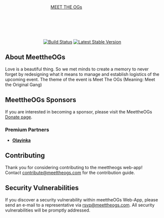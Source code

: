 <p align="center" style="width:400;height:100"><a href="https://laravel.com" target="_blank">MEET THE OGs</a></p>

<p align="center">
<a href="https://meettheogs.com"><img src="https://github.com:Chessdeen/meettheOGs/images/language.png" alt="Build Status"></a>
<a href="https://meettheogs.com"><img src="https://github.com:Chessdeen/meettheOGs/images/version.png" alt="Latest Stable Version"></a>

</p>

## About MeettheOGs

Love is a beautiful thing. So we met minds to create a memory to never forget by redesigning what it means to manage and establish logistics of the upcoming event.
The theme of the event is Meet The OGs (Meaning: Meet the Original Gang) 

## MeettheOGs Sponsors

If you are interested in becoming a sponsor, please visit the MeettheOGs [Donate page](https://meettheogs.com/donate).

### Premium Partners

- **[Olayinka]()**


## Contributing

Thank you for considering contributing to the meettheogs web-app! Contact contribute@meettheogs.com for the contribution guide.


## Security Vulnerabilities

If you discover a security vulnerability within meettheOGs Web-App, please send an e-mail to a representative via [rsvp@meettheogs.com](mailto:rsvp@meettheogs.com). All security vulnerabilities will be promptly addressed.
